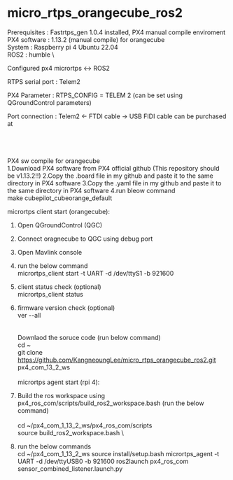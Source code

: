 # micro_rtps_orangecube_ros2
Prerequisites : Fastrtps_gen 1.0.4 installed, PX4 manual compile enviroment
\
PX4 software : 1.13.2 (manual compile) for orangecube
\
System : Raspberry pi 4 Ubuntu 22.04
\
ROS2 : humble
\

Configured px4 micrortps <-> ROS2

RTPS serial port : Telem2

PX4 Parameter :  RTPS_CONFIG = TELEM 2 (can be set using QGroundControl parameters)

Port connection :  Telem2 <- FTDI cable -> USB
FIDI cable can be purchased at 
\
\
\
\
\
PX4 sw compile for orangecube
\
1.Download PX4 software from PX4 official github      (This repository should be v1.13.2!!)
2.Copy the .board file in my github and paste it to the same directory in PX4 software
3.Copy the .yaml file in my github and paste it to the same directory in PX4 software
4.run bleow command
\
make cubepilot_cubeorange_default



micrortps client start (orangecube):
1. Open QGroundControl (QGC)
2. Connect oragnecube to QGC using debug port
3. Open Mavlink console
4. run the below command
\
micrortps_client start -t UART -d /dev/ttyS1 -b 921600

5. client status check (optional)
\
micrortps_client status


6. firmware version check (optional)
\
ver --all
\
\
\
Downlaod the soruce code (run below command)
\
cd ~
\
git clone https://github.com/KangneoungLee/micro_rtps_orangecube_ros2.git px4_com_13_2_ws
\
\
micrortps agent start (rpi 4):
1. Build the ros workspace using px4_ros_com/scripts/build_ros2_workspace.bash (run the below command)   
\
cd ~/px4_com_1_13_2_ws/px4_ros_com/scripts
\
source build_ros2_workspace.bash
\
2. run the below commands
\
cd ~/px4_com_1_13_2_ws
source install/setup.bash
micrortps_agent -t UART -d /dev/ttyUSB0 -b 921600
ros2launch px4_ros_com sensor_combined_listener.launch.py

